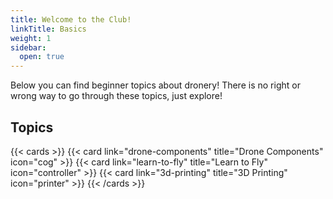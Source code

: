 ```yaml
---
title: Welcome to the Club!
linkTitle: Basics
weight: 1
sidebar:
  open: true
---
```


Below you can find beginner topics about dronery! There is no right or wrong way to go through these topics, just explore!

## Topics

{{< cards >}}
{{< card link="drone-components" title="Drone Components" icon="cog" >}}
{{< card link="learn-to-fly" title="Learn to Fly" icon="controller" >}}
{{< card link="3d-printing" title="3D Printing" icon="printer" >}}
{{< /cards >}}

